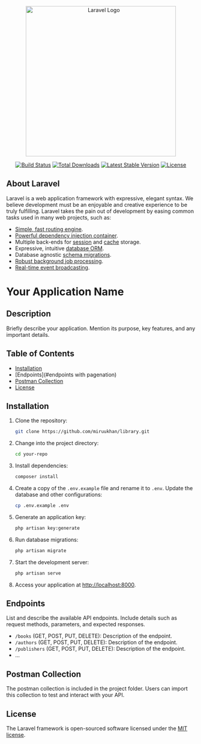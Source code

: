 <p align="center"><a href="https://laravel.com" target="_blank"><img src="https://raw.githubusercontent.com/laravel/art/master/logo-lockup/5%20SVG/2%20CMYK/1%20Full%20Color/laravel-logolockup-cmyk-red.svg" width="400" alt="Laravel Logo"></a></p>

<p align="center">
<a href="https://github.com/laravel/framework/actions"><img src="https://github.com/laravel/framework/workflows/tests/badge.svg" alt="Build Status"></a>
<a href="https://packagist.org/packages/laravel/framework"><img src="https://img.shields.io/packagist/dt/laravel/framework" alt="Total Downloads"></a>
<a href="https://packagist.org/packages/laravel/framework"><img src="https://img.shields.io/packagist/v/laravel/framework" alt="Latest Stable Version"></a>
<a href="https://packagist.org/packages/laravel/framework"><img src="https://img.shields.io/packagist/l/laravel/framework" alt="License"></a>
</p>

## About Laravel

Laravel is a web application framework with expressive, elegant syntax. We believe development must be an enjoyable and creative experience to be truly fulfilling. Laravel takes the pain out of development by easing common tasks used in many web projects, such as:

- [Simple, fast routing engine](https://laravel.com/docs/routing).
- [Powerful dependency injection container](https://laravel.com/docs/container).
- Multiple back-ends for [session](https://laravel.com/docs/session) and [cache](https://laravel.com/docs/cache) storage.
- Expressive, intuitive [database ORM](https://laravel.com/docs/eloquent).
- Database agnostic [schema migrations](https://laravel.com/docs/migrations).
- [Robust background job processing](https://laravel.com/docs/queues).
- [Real-time event broadcasting](https://laravel.com/docs/broadcasting).




 
# Your Application Name

## Description

Briefly describe your application. Mention its purpose, key features, and any important details.

## Table of Contents

- [Installation](#installation)
- [Endpoints](#endpoints with pagenation)
- [Postman Collection](#postman-collection)
- [License](#license)

## Installation

1. Clone the repository:

    ```bash
    git clone https://github.com/miruukhan/library.git
    ```

2. Change into the project directory:

    ```bash
    cd your-repo
    ```

3. Install dependencies:

    ```bash
    composer install
    ```

4. Create a copy of the `.env.example` file and rename it to `.env`. Update the database and other configurations:

    ```bash
    cp .env.example .env
    ```

5. Generate an application key:

    ```bash
    php artisan key:generate
    ```

6. Run database migrations:

    ```bash
    php artisan migrate
    ```

7. Start the development server:

    ```bash
    php artisan serve
    ```

8. Access your application at [http://localhost:8000](http://localhost:8000).

## Endpoints

List and describe the available API endpoints. Include details such as request methods, parameters, and expected responses.

- `/books` (GET, POST, PUT, DELETE): Description of the endpoint.
- `/authors` (GET, POST, PUT, DELETE): Description of the endpoint.
- `/publishers` (GET, POST, PUT, DELETE): Description of the endpoint.
- ...

## Postman Collection

The postman collection is included in the project folder. Users can import this collection to test and interact with your API.

## License

The Laravel framework is open-sourced software licensed under the [MIT license](https://opensource.org/licenses/MIT).
